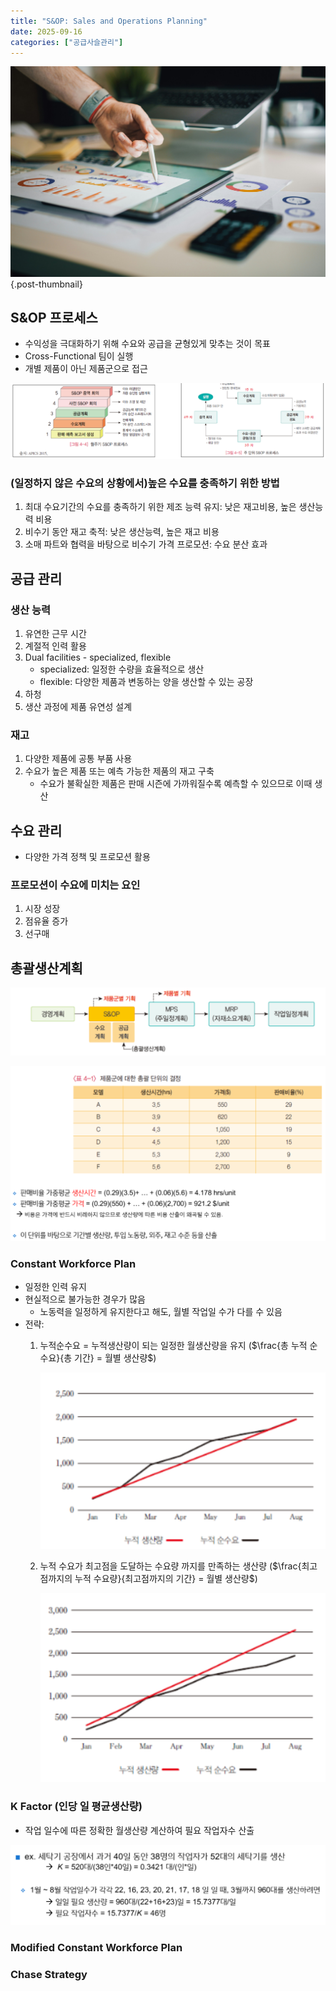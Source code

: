 ```yaml
---
title: "S&OP: Sales and Operations Planning"
date: 2025-09-16
categories: ["공급사슬관리"]
---
```


![](/img/stat-thumb.jpg){.post-thumbnail}

## S&OP 프로세스

- 수익성을 극대화하기 위해 수요와 공급을 균형있게 맞추는 것이 목표
- Cross-Functional 팀이 실행
- 개별 제품이 아닌 제품군으로 접근

![프로세스](img/2025-09-28-19-04-58.png)

### (일정하지 않은 수요의 상황에서)높은 수요를 충족하기 위한 방법

1. 최대 수요기간의 수요를 충족하기 위한 제조 능력 유지: 낮은 재고비용, 높은 생산능력 비용
1. 비수기 동안 재고 축적: 낮은 생산능력, 높은 재고 비용
1. 소매 파트와 협력을 바탕으로 비수기 가격 프로모션: 수요 분산 효과

## 공급 관리

### 생산 능력

1. 유연한 근무 시간
1. 계절적 인력 활용
1. Dual facilities - specialized, flexible
    - specialized: 일정한 수량을 효율적으로 생산
    - flexible: 다양한 제품과 변동하는 양을 생산할 수 있는 공장
1. 하청
1. 생산 과정에 제품 유연성 설계

### 재고

1. 다양한 제품에 공통 부품 사용
1. 수요가 높은 제품 또는 예측 가능한 제품의 재고 구축
    - 수요가 불확실한 제품은 판매 시즌에 가까워질수록 예측할 수 있으므로 이때 생산

## 수요 관리

- 다양한 가격 정책 및 프로모션 활용

### 프로모션이 수요에 미치는 요인

1. 시장 성장
1. 점유율 증가
1. 선구매

## 총괄생산계획

![](img/2025-09-28-19-24-35.png)

![생산 단위](img/2025-09-28-19-28-54.png)

### Constant Workforce Plan

- 일정한 인력 유지
- 현실적으로 불가능한 경우가 많음
    - 노동력을 일정하게 유지한다고 해도, 월별 작업일 수가 다를 수 있음
- 전략:
    1. 누적순수요 = 누적생산량이 되는 일정한 월생산량을 유지 ($\frac{총 누적 순수요}{총 기간} = 월별 생산량$)

        ![수요를 못 맞출 경우가 있음](img/2025-09-28-19-34-17.png)

    1. 누적 수요가 최고점을 도달하는 수요량 까지를 만족하는 생산량 ($\frac{최고점까지의 누적 수요량}{최고점까지의 기간} = 월별 생산량$)

        ![재고 비용이 늘어날 수 있음](img/2025-09-28-19-34-44.png)

### K Factor (인당 일 평균생산량)

- 작업 일수에 따른 정확한 월생산량 계산하여 필요 작업자수 산출

![예시](img/2025-09-28-19-46-33.png)

### Modified Constant Workforce Plan
### Chase Strategy

